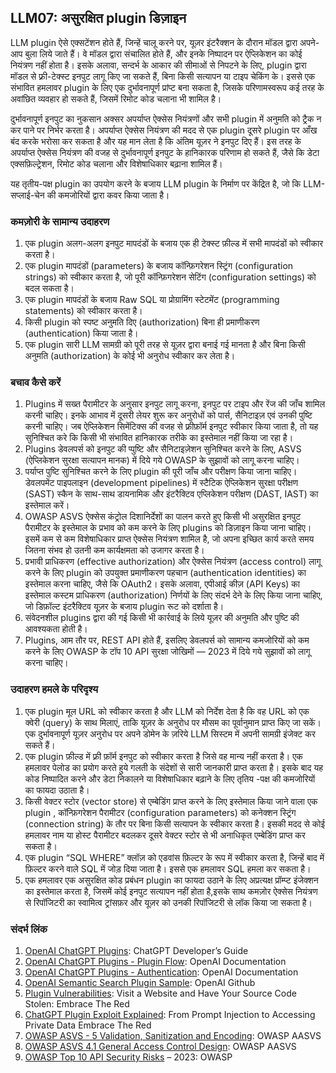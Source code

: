 ## LLM07: असुरक्षित plugin डिज़ाइन

LLM plugin  ऐसे एक्सटेंशन होते हैं, जिन्हें चालू करने पर, यूज़र इंटरैक्शन के दौरान मॉडल द्वारा अपने-आप बुला लिये जाते हैं। वे मॉडल द्वारा संचालित होते हैं, और इनके  निष्पादन पर ऐप्लिकेशन का कोई नियंत्रण नहीं होता है। इसके अलावा, सन्दर्भ के आकार की सीमाओं से निपटने के लिए, plugin द्वारा मॉडल से फ़्री-टेक्स्ट इनपुट लागू किए जा सकते हैं, बिना किसी सत्यापन या टाइप चेकिंग के। इससे एक संभावित हमलावर plugin के लिए एक दुर्भावनापूर्ण प्रांप्ट बना सकता है, जिसके परिणामस्वरूप कई तरह के अवांछित व्यवहार हो सकते हैं, जिसमें रिमोट कोड चलाना भी शामिल है।

दुर्भावनापूर्ण इनपुट का नुकसान अक्सर अपर्याप्त ऐक्सेस नियंत्रणों और सभी plugin में अनुमति को ट्रैक न कर पाने पर निर्भर करता है। अपर्याप्त ऐक्सेस नियंत्रण की मदद से एक plugin  दूसरे plugin पर आँख बंद करके भरोसा कर सकता है और यह मान लेता है कि अंतिम यूज़र ने इनपुट दिए हैं। इस तरह के अपर्याप्त ऐक्सेस नियंत्रण की वजह से दुर्भावनापूर्ण इनपुट के हानिकारक परिणाम हो सकते हैं, जैसे कि डेटा एक्सफ़िल्ट्रेशन, रिमोट कोड चलाना और विशेषाधिकार बढ़ाना शामिल हैं।

यह तृतीय-पक्ष plugin का उपयोग करने के बजाय LLM plugin के निर्माण पर केंद्रित है, जो कि LLM-सप्लाई-चेन की कमजोरियों द्वारा कवर किया जाता है।

### कमज़ोरी के सामान्य उदाहरण

1. एक plugin अलग-अलग इनपुट मापदंडों के बजाय एक ही टेक्स्ट फ़ील्ड में सभी मापदंडों को स्वीकार करता है।
2. एक plugin मापदंडों (parameters) के बजाय कॉन्फ़िगरेशन स्ट्रिंग (configuration strings) को स्वीकार करता है, जो पूरी कॉन्फ़िगरेशन सेटिंग (configuration settings) को बदल सकता है।
3. एक plugin  मापदंडों के बजाय Raw SQL या प्रोग्रामिंग स्टेटमेंट (programming statements) को स्वीकार करता है।
4. किसी plugin  को स्पष्ट अनुमति दिए (authorization) बिना ही प्रमाणीकरण (authentication) किया जाता है।
5. एक plugin सारी LLM सामग्री को पूरी तरह से यूज़र द्वारा बनाई गई मानता है और बिना किसी अनुमति (authorization) के कोई भी अनुरोध स्वीकार कर लेता है।

### बचाव कैसे करें

1. Plugins में सख्त पैरामीटर के अनुसार इनपुट लागू करना, इनपुट पर टाइप और रेंज की जाँच शामिल करनी चाहिए। इनके आभाव में दूसरी लेयर शुरू कर अनुरोधों को पार्स, सैनिटाइज़ एवं उनकी पुष्टि करनी चाहिए। जब ऐप्लिकेशन सिमेंटिक्स की वजह से फ़्रीफ़ॉर्म इनपुट स्वीकार किया जाता है, तो यह सुनिश्चित करे कि किसी भी संभावित हानिकारक तरीके का इस्तेमाल नहीं किया जा रहा है।
2. Plugins डेवलपर्स को इनपुट की प्पुष्टि और सैनिटाइज़ेशन सुनिश्चित करने के लिए, ASVS (ऐप्लिकेशन सुरक्षा सत्यापन मानक) में दिये गये OWASP के सुझावों को लागू करना चाहिए।
3. पर्याप्त पुष्टि सुनिश्चित करने के लिए plugin  की पूरी जाँच और परीक्षण किया जाना चाहिए। डेवलपमेंट पाइपलाइन (development pipelines) में स्टैटिक ऐप्लिकेशन सुरक्षा परीक्षण (SAST) स्कैन के साथ-साथ डायनामिक और इंटरैक्टिव एप्लिकेशन परीक्षण (DAST, IAST) का इस्तेमाल करें।
4. OWASP ASVS ऐक्सेस कंट्रोल दिशानिर्देशों का पालन करते हुए किसी भी असुरक्षित इनपुट पैरामीटर के इस्तेमाल के प्रभाव को कम करने के लिए plugins को डिज़ाइन किया जाना चाहिए। इसमें कम से कम विशेषाधिकार प्राप्त ऐक्सेस नियंत्रण शामिल है, जो अपना इच्छित कार्य करते समय जितना संभव हो उतनी कम कार्यक्षमता को उजागर करता है।
5. प्रभावी प्राधिकरण (effective authorization) और ऐक्सेस नियंत्रण (access control)  लागू करने के लिए plugin को उपयुक्त प्रमाणीकरण पहचान (authentication identities) का इस्तेमाल करना चाहिए, जैसे कि OAuth2। इसके अलावा, एपीआई कीज़ (API Keys) का इस्तेमाल कस्टम प्राधिकरण (authorization) निर्णयों के लिए संदर्भ देने के लिए किया जाना चाहिए, जो डिफ़ॉल्ट इंटरैक्टिव यूज़र के बजाय plugin  रूट को दर्शाता है।
6. संवेदनशील plugins  द्वारा की गई किसी भी कार्रवाई के लिये यूज़र की अनुमति और पुष्टि की आवश्यकता होती है।
7. Plugins, आम तौर पर, REST API होते हैं, इसलिए डेवलपर्स को सामान्य कमजोरियों को कम करने के लिए OWASP के टॉप 10 API सुरक्षा जोखिमों — 2023 में दिये गये सुझावों को लागू करना चाहिए।

### उदाहरण हमले के परिदृश्य

1. एक plugin  मूल URL को स्वीकार करता है और LLM को निर्देश देता है कि वह URL को एक क्वेरी (query) के साथ मिलाएं, ताकि यूज़र के अनुरोध पर मौसम का  पूर्वानुमान प्राप्त किए जा सकें। एक दुर्भावनापूर्ण यूज़र अनुरोध पर अपने डोमेन के ज़रिये LLM सिस्टम में अपनी सामग्री इंजेक्ट कर सकते हैं।
2. एक plugin फ़ील्ड में फ़्री फ़ॉर्म इनपुट को स्वीकार करता है जिसे वह मान्य नहीं करता है। एक हमलावर पेलोड का प्रयोग करते हुये गलती के संदेशों से सारी जानकारी प्राप्त करता है। इसके बाद यह कोड निष्पादित करने और डेटा निकालने या विशेषाधिकार बढ़ाने के लिए तृतिय -पक्ष की कमजोरियों का फायदा उठाता है।
3. किसी वेक्टर स्टोर (vector store) से एम्बेडिंग प्राप्त करने के लिए इस्तेमाल किया जाने वाला एक plugin , कॉन्फ़िगरेशन पैरामीटर (configuration parameters) को कनेक्शन स्ट्रिंग (connection string) के तौर पर बिना किसी सत्यापन के स्वीकार करता है। इसकी मदद से कोई हमलावर नाम या होस्ट पैरामीटर बदलकर दूसरे वेक्टर स्टोर से भी अनाधिकृत एम्बेडिंग प्राप्त कर  सकता है।
4. एक plugin  “SQL WHERE” क्लॉज़ को एडवांस फ़िल्टर के रूप में स्वीकार करता है, जिन्हें बाद में फ़िल्टर करने वाले SQL में जोड़ दिया जाता है। इससे एक हमलावर SQL हमला कर सकता है।
5. एक हमलावर एक असुरक्षित कोड प्रबंधन plugin का फायदा उठाने के लिए अप्रत्यक्ष प्रॉम्प्ट इंजेक्शन का इस्तेमाल करता है, जिसमें कोई इनपुट सत्यापन नहीं होता है,इसके साथ कमज़ोर ऐक्सेस नियंत्रण से रिपॉजिटरी का स्वामित्व ट्रांसफ़र और यूज़र को उनकी रिपॉजिटरी से लॉक किया जा सकता है।

### संदर्भ लिंक

1. [OpenAI ChatGPT Plugins](https://platform.openai.com/docs/plugins/introduction): ChatGPT Developer’s Guide
2. [OpenAI ChatGPT Plugins - Plugin Flow](https://platform.openai.com/docs/plugins/introduction): OpenAI Documentation
3. [OpenAI ChatGPT Plugins - Authentication](https://platform.openai.com/docs/plugins/authentication): OpenAI Documentation
4. [OpenAI Semantic Search Plugin Sample](https://github.com/openai/chatgpt-retrieval-plugin): OpenAI Github
5. [Plugin Vulnerabilities](https://embracethered.com/blog/posts/2023/chatgpt-plugin-vulns-chat-with-code/): Visit a Website and Have Your Source Code Stolen: Embrace The Red
6. [ChatGPT Plugin Exploit Explained](https://embracethered.com/blog/posts/2023/chatgpt-cross-plugin-request-forgery-and-prompt-injection./): From Prompt Injection to Accessing Private Data Embrace The Red
7. [OWASP ASVS - 5 Validation, Sanitization and Encoding](https://owasp-aasvs4.readthedocs.io/en/latest/V5.html#validation-sanitization-and-encoding): OWASP AASVS
8. [OWASP ASVS 4.1 General Access Control Design](https://owasp-aasvs4.readthedocs.io/en/latest/V4.1.html#general-access-control-design): OWASP AASVS
9. [OWASP Top 10 API Security Risks](https://owasp.org/API-Security/editions/2023/en/0x11-t10/) – 2023: OWASP
